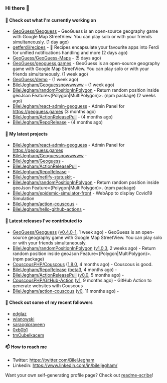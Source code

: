 ### Hi there 👋

#### 👷 Check out what I'm currently working on

- [GeoGuess/Geoguess](https://github.com/GeoGuess/Geoguess) - GeoGuess is an open-source geography game with Google Map StreetView. You can play solo or with your friends simultaneously. (1 day ago)
- [getferdi/recipes](https://github.com/getferdi/recipes) - 🍰 Recipes encapsulate your favourite apps into Ferdi for unified notifications handling and more (2 days ago)
- [GeoGuess/GeoGuess-Maps](https://github.com/GeoGuess/GeoGuess-Maps) -  (5 days ago)
- [GeoGuess/geoguess.games](https://github.com/GeoGuess/geoguess.games) - GeoGuess is an open-source geography game with Google Map StreetView. You can play solo or with your friends simultaneously. (1 week ago)
- [GeoGuess/demo](https://github.com/GeoGuess/demo) -  (1 week ago)
- [BilelJegham/Geoguessnowwwww](https://github.com/BilelJegham/Geoguessnowwwww) -  (1 week ago)
- [BilelJegham/randomPositionInPolygon](https://github.com/BilelJegham/randomPositionInPolygon) - Return random position inside geoJson Feature&lt;(Polygon|MultiPolygon)&gt;. (npm package)  (2 weeks ago)
- [BilelJegham/react-admin-geoguess](https://github.com/BilelJegham/react-admin-geoguess) - Admin Panel for https://geoguess.games (3 months ago)
- [BilelJegham/ActionReleasePull](https://github.com/BilelJegham/ActionReleasePull) -  (4 months ago)
- [BilelJegham/RepoRelease](https://github.com/BilelJegham/RepoRelease) -  (4 months ago)

#### 🌱 My latest projects

- [BilelJegham/react-admin-geoguess](https://github.com/BilelJegham/react-admin-geoguess) - Admin Panel for https://geoguess.games
- [BilelJegham/Geoguessnowwwww](https://github.com/BilelJegham/Geoguessnowwwww) - 
- [BilelJegham/Geoguess](https://github.com/BilelJegham/Geoguess) - 
- [BilelJegham/ActionReleasePull](https://github.com/BilelJegham/ActionReleasePull) - 
- [BilelJegham/RepoRelease](https://github.com/BilelJegham/RepoRelease) - 
- [BilelJegham/netlify-statuskit](https://github.com/BilelJegham/netlify-statuskit) - 
- [BilelJegham/randomPositionInPolygon](https://github.com/BilelJegham/randomPositionInPolygon) - Return random position inside geoJson Feature&lt;(Polygon|MultiPolygon)&gt;. (npm package) 
- [BilelJegham/epidemic-simulator-front](https://github.com/BilelJegham/epidemic-simulator-front) - WebApp to display Covid19 Simulation
- [BilelJegham/action-couscous](https://github.com/BilelJegham/action-couscous) - 
- [BilelJegham/hello-github-actions](https://github.com/BilelJegham/hello-github-actions) - 

#### 🔭 Latest releases I've contributed to

- [GeoGuess/Geoguess](https://github.com/GeoGuess/Geoguess) ([v0.4.0-1](https://github.com/GeoGuess/Geoguess/releases/tag/v0.4.0-1), 1 week ago) - GeoGuess is an open-source geography game with Google Map StreetView. You can play solo or with your friends simultaneously.
- [BilelJegham/randomPositionInPolygon](https://github.com/BilelJegham/randomPositionInPolygon) ([v1.0.3](https://github.com/BilelJegham/randomPositionInPolygon/releases/tag/v1.0.3), 2 weeks ago) - Return random position inside geoJson Feature&lt;(Polygon|MultiPolygon)&gt;. (npm package) 
- [CouscousPHP/Couscous](https://github.com/CouscousPHP/Couscous) ([1.8.0](https://github.com/CouscousPHP/Couscous/releases/tag/1.8.0), 4 months ago) - Couscous is good.
- [BilelJegham/RepoRelease](https://github.com/BilelJegham/RepoRelease) ([beta3](https://github.com/BilelJegham/RepoRelease/releases/tag/beta3), 4 months ago) - 
- [BilelJegham/ActionReleasePull](https://github.com/BilelJegham/ActionReleasePull) ([v0.0](https://github.com/BilelJegham/ActionReleasePull/releases/tag/v0.0), 5 months ago) - 
- [CouscousPHP/GitHub-Action](https://github.com/CouscousPHP/GitHub-Action) ([v1](https://github.com/CouscousPHP/GitHub-Action/releases/tag/v1), 9 months ago) - GitHub Action to generate websites with Couscous
- [BilelJegham/action-couscous](https://github.com/BilelJegham/action-couscous) ([v0](https://github.com/BilelJegham/action-couscous/releases/tag/v0), 11 months ago) - 


#### 👯 Check out some of my recent followers

- [edglaz](https://github.com/edglaz)
- [wlanowski](https://github.com/wlanowski)
- [saraogipraveen](https://github.com/saraogipraveen)
- [0xb0b1](https://github.com/0xb0b1)
- [tmOubelkacem](https://github.com/tmOubelkacem)


#### 📫 How to reach me

- Twitter: https://twitter.com/BilelJegham
- Linkedin: https://www.linkedin.com/in/bileljegham/

Want your own self-generating profile page? Check out [readme-scribe](https://github.com/muesli/readme-scribe)!
